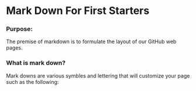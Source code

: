 # Mark Down For First Starters

### Purpose:

The premise of markdown is to formulate the layout of our GitHub web pages.

### What is mark down?
Mark downs are various symbles and lettering that will customize your page such as the following:
